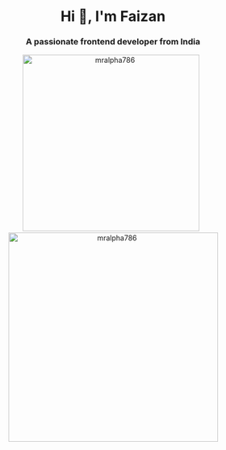 <h1 align="center">Hi 👋, I'm Faizan</h1>
<h3 align="center">A passionate frontend developer from India</h3>

<p align="center">
  <img src="https://github-readme-stats.vercel.app/api/top-langs?username=mralpha786&show_icons=true&locale=en&layout=compact&theme=github_dark" alt="mralpha786" width="350" />
  &nbsp;<img src="https://github-readme-stats.vercel.app/api?username=mralpha786&show_icons=true&locale=en&theme=github_dark" alt="mralpha786" width="415"/>
</p>
